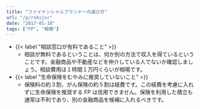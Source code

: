 ```yaml
---
title: "ファイナンシャルプランナーの選び方"
url: "/p/roksjsr"
date: "2017-01-18"
tags: ["FP", "戦略"]
---
```


- {{< label "相談窓口が有料であること" >}}
    - 相談が無料であるということは、何か別の方法で収入を得ているということです。金融商品や不動産などを仲介している人でないか確認しましょう。相談費用は１時間１万円くらいが相場です。
- {{< label "生命保険をむやみに推奨していないこと" >}}
    - 保険料の約３割、がん保険の約５割は経費です。この経費を考慮に入れずに生命保険を推奨する FP は信用できません。保険を利用した積立も通常は不利であり、別の金融商品を候補に入れるべきです。

